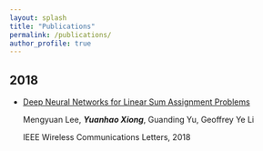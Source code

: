 ```yaml
---
layout: splash
title: "Publications"
permalink: /publications/
author_profile: true
---
```


## 2018
- [Deep Neural Networks for Linear Sum Assignment Problems](https://ieeexplore.ieee.org/stamp/stamp.jsp?tp=&arnumber=8371290)
  
  Mengyuan Lee, ***Yuanhao Xiong***, Guanding Yu, Geoffrey Ye Li

  IEEE Wireless Communications Letters, 2018
  
